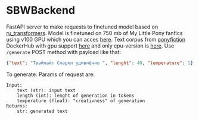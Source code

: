 # SBWBackend
FastAPI server to make requests to finetuned model based on [ru_transformers](https://github.com/mgrankin/ru_transformers).
Model is finetuned on 750 mb of My Little Pony fanfics using v100 GPU which you can acces [here](https://cloud.monetka.name/s/B9iYgYAYgan6fWD/download).
Text corpus from [ponyfiction](https://ponyfiction.org/news/torrent/)
DockerHub with gpu support [here](https://hub.docker.com/repository/docker/monetka/sbwgpu) and only cpu-version is [here](https://hub.docker.com/repository/docker/monetka/sbwbackend).
Use `/generate` POST method with payload like that: 
```json
{"text": "Твайлайт Спаркл удивлённо ", "lenght": 40, "temperature": 1}
```
To generate.
Params of request are:
```
Input:
    text (str): input text
    length (int): lenght of generation in tokens
    temperature (float): "creativness" of generation
Returns:
    str: generated text
```